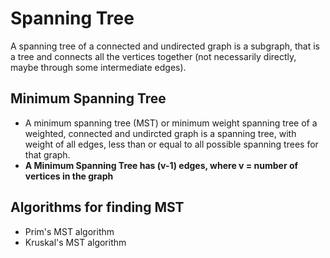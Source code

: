 # Spanning Tree
A spanning tree of a connected and undirected graph is a subgraph, that is a tree and connects all the vertices together (not necessarily directly, maybe through some intermediate edges).

## Minimum Spanning Tree
  - A minimum spanning tree (MST) or minimum weight spanning tree of a weighted, connected and undircted graph is a spanning tree, with weight of all edges, less than or equal to all possible spanning trees for that graph.
  - **A Minimum Spanning Tree has (v-1) edges, where v = number of vertices in the graph**
  
## Algorithms for finding MST
 - Prim's MST algorithm
 - Kruskal's MST algorithm
